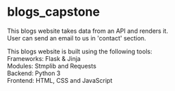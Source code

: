 # blogs_capstone
This blogs website takes data from an API and renders it.
<br>
User can send an email to us in 'contact' section. 

This blogs website is built using the following tools:
<br>
Frameworks: Flask & Jinja
<br>
Modules: Stmplib and Requests
<br>
Backend: Python 3
<br>
Frontend: HTML, CSS and JavaScript
